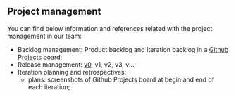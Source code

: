 
## Project management
You can find below information and references related with the project management in our team: 

* Backlog management: Product backlog and Iteration backlog in a [Github Projects board](https://github.com/orgs/FEUP-LEIC-ES-2022-23/projects/26);
* Release management: [v0](#), v1, v2, v3, v...;
* Iteration planning and retrospectives: 
  * plans: screenshots of Github Projects board at begin and end of each iteration;
